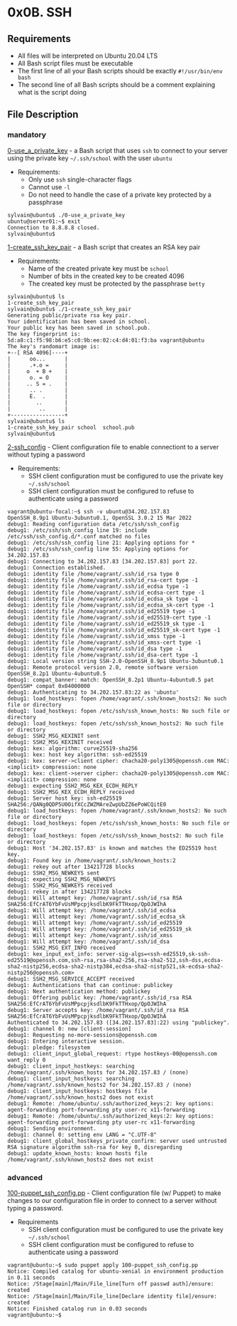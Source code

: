 # 0x0B. SSH
## Requirements
- All files will be interpreted on Ubuntu 20.04 LTS
- All Bash script files must be executable
- The first line of all your Bash scripts should be exactly `#!/usr/bin/env bash`
- The second line of all Bash scripts should be a comment explaining what is the script doing

## File Description
### mandatory
[0-use_a_private_key](./0-use_a_private_key) -  a Bash script that uses `ssh` to connect to your server using the private key `~/.ssh/school` with the user `ubuntu`
- Requirements:
  - Only use `ssh` single-character flags
  - Cannot use `-l`
  - Do not need to handle the case of a private key protected by a passphrase
```
sylvain@ubuntu$ ./0-use_a_private_key
ubuntu@server01:~$ exit
Connection to 8.8.8.8 closed.
sylvain@ubuntu$ 
```

[1-create_ssh_key_pair](./1-create_ssh_key_pair) - a Bash script that creates an RSA key pair
- Requirements:
  - Name of the created private key must be `school`
  - Number of bits in the created key to be created 4096
  - The created key must be protected by the passphrase `betty`
```
sylvain@ubuntu$ ls
1-create_ssh_key_pair
sylvain@ubuntu$ ./1-create_ssh_key_pair
Generating public/private rsa key pair.
Your identification has been saved in school.
Your public key has been saved in school.pub.
The key fingerprint is:
5d:a8:c1:f5:98:b6:e5:c0:9b:ee:02:c4:d4:01:f3:ba vagrant@ubuntu
The key's randomart image is:
+--[ RSA 4096]----+
|      oo...      |
|      .+.o =     |
|     o  + B +    |
|      o. = O     |
|     .. S = .    |
|      .. .       |
|      E.  .      |
|        ..       |
|         ..      |
+-----------------+
sylvain@ubuntu$ ls
1-create_ssh_key_pair school  school.pub
sylvain@ubuntu$ 
```

[2-ssh_config](./2-ssh_config) - Client configuration file to enable connectiont to a server without typing a password
- Requirements:
  - SSH client configuration must be configured to use the private key `~/.ssh/school`
  - SSH client configuration must be configured to refuse to authenticate using a password

```
vagrant@ubuntu-focal:~$ ssh -v ubuntu@34.202.157.83
OpenSSH_8.9p1 Ubuntu-3ubuntu0.1, OpenSSL 3.0.2 15 Mar 2022
debug1: Reading configuration data /etc/ssh/ssh_config
debug1: /etc/ssh/ssh_config line 19: include /etc/ssh/ssh_config.d/*.conf matched no files
debug1: /etc/ssh/ssh_config line 21: Applying options for *
debug1: /etc/ssh/ssh_config line 55: Applying options for 34.202.157.83
debug1: Connecting to 34.202.157.83 [34.202.157.83] port 22.
debug1: Connection established.
debug1: identity file /home/vagrant/.ssh/id_rsa type 0
debug1: identity file /home/vagrant/.ssh/id_rsa-cert type -1
debug1: identity file /home/vagrant/.ssh/id_ecdsa type -1
debug1: identity file /home/vagrant/.ssh/id_ecdsa-cert type -1
debug1: identity file /home/vagrant/.ssh/id_ecdsa_sk type -1
debug1: identity file /home/vagrant/.ssh/id_ecdsa_sk-cert type -1
debug1: identity file /home/vagrant/.ssh/id_ed25519 type -1
debug1: identity file /home/vagrant/.ssh/id_ed25519-cert type -1
debug1: identity file /home/vagrant/.ssh/id_ed25519_sk type -1
debug1: identity file /home/vagrant/.ssh/id_ed25519_sk-cert type -1
debug1: identity file /home/vagrant/.ssh/id_xmss type -1
debug1: identity file /home/vagrant/.ssh/id_xmss-cert type -1
debug1: identity file /home/vagrant/.ssh/id_dsa type -1
debug1: identity file /home/vagrant/.ssh/id_dsa-cert type -1
debug1: Local version string SSH-2.0-OpenSSH_8.9p1 Ubuntu-3ubuntu0.1
debug1: Remote protocol version 2.0, remote software version OpenSSH_8.2p1 Ubuntu-4ubuntu0.5
debug1: compat_banner: match: OpenSSH_8.2p1 Ubuntu-4ubuntu0.5 pat OpenSSH* compat 0x04000000
debug1: Authenticating to 34.202.157.83:22 as 'ubuntu'
debug1: load_hostkeys: fopen /home/vagrant/.ssh/known_hosts2: No such file or directory
debug1: load_hostkeys: fopen /etc/ssh/ssh_known_hosts: No such file or directory
debug1: load_hostkeys: fopen /etc/ssh/ssh_known_hosts2: No such file or directory
debug1: SSH2_MSG_KEXINIT sent
debug1: SSH2_MSG_KEXINIT received
debug1: kex: algorithm: curve25519-sha256
debug1: kex: host key algorithm: ssh-ed25519
debug1: kex: server->client cipher: chacha20-poly1305@openssh.com MAC: <implicit> compression: none
debug1: kex: client->server cipher: chacha20-poly1305@openssh.com MAC: <implicit> compression: none
debug1: expecting SSH2_MSG_KEX_ECDH_REPLY
debug1: SSH2_MSG_KEX_ECDH_REPLY received
debug1: Server host key: ssh-ed25519 SHA256:/QANg0QDP5U0OifXCcZWZMAreZwpUbZZ6ePoWCQitE0
debug1: load_hostkeys: fopen /home/vagrant/.ssh/known_hosts2: No such file or directory
debug1: load_hostkeys: fopen /etc/ssh/ssh_known_hosts: No such file or directory
debug1: load_hostkeys: fopen /etc/ssh/ssh_known_hosts2: No such file or directory
debug1: Host '34.202.157.83' is known and matches the ED25519 host key.
debug1: Found key in /home/vagrant/.ssh/known_hosts:2
debug1: rekey out after 134217728 blocks
debug1: SSH2_MSG_NEWKEYS sent
debug1: expecting SSH2_MSG_NEWKEYS
debug1: SSH2_MSG_NEWKEYS received
debug1: rekey in after 134217728 blocks
debug1: Will attempt key: /home/vagrant/.ssh/id_rsa RSA SHA256:EfCrAT6YbFvUsMPpcpjksdlbK9FkTTHxop/QpOJWIhA
debug1: Will attempt key: /home/vagrant/.ssh/id_ecdsa
debug1: Will attempt key: /home/vagrant/.ssh/id_ecdsa_sk
debug1: Will attempt key: /home/vagrant/.ssh/id_ed25519
debug1: Will attempt key: /home/vagrant/.ssh/id_ed25519_sk
debug1: Will attempt key: /home/vagrant/.ssh/id_xmss
debug1: Will attempt key: /home/vagrant/.ssh/id_dsa
debug1: SSH2_MSG_EXT_INFO received
debug1: kex_input_ext_info: server-sig-algs=<ssh-ed25519,sk-ssh-ed25519@openssh.com,ssh-rsa,rsa-sha2-256,rsa-sha2-512,ssh-dss,ecdsa-sha2-nistp256,ecdsa-sha2-nistp384,ecdsa-sha2-nistp521,sk-ecdsa-sha2-nistp256@openssh.com>
debug1: SSH2_MSG_SERVICE_ACCEPT received
debug1: Authentications that can continue: publickey
debug1: Next authentication method: publickey
debug1: Offering public key: /home/vagrant/.ssh/id_rsa RSA SHA256:EfCrAT6YbFvUsMPpcpjksdlbK9FkTTHxop/QpOJWIhA
debug1: Server accepts key: /home/vagrant/.ssh/id_rsa RSA SHA256:EfCrAT6YbFvUsMPpcpjksdlbK9FkTTHxop/QpOJWIhA
Authenticated to 34.202.157.83 ([34.202.157.83]:22) using "publickey".
debug1: channel 0: new [client-session]
debug1: Requesting no-more-sessions@openssh.com
debug1: Entering interactive session.
debug1: pledge: filesystem
debug1: client_input_global_request: rtype hostkeys-00@openssh.com want_reply 0
debug1: client_input_hostkeys: searching /home/vagrant/.ssh/known_hosts for 34.202.157.83 / (none)
debug1: client_input_hostkeys: searching /home/vagrant/.ssh/known_hosts2 for 34.202.157.83 / (none)
debug1: client_input_hostkeys: hostkeys file /home/vagrant/.ssh/known_hosts2 does not exist
debug1: Remote: /home/ubuntu/.ssh/authorized_keys:2: key options: agent-forwarding port-forwarding pty user-rc x11-forwarding
debug1: Remote: /home/ubuntu/.ssh/authorized_keys:2: key options: agent-forwarding port-forwarding pty user-rc x11-forwarding
debug1: Sending environment.
debug1: channel 0: setting env LANG = "C.UTF-8"
debug1: client_global_hostkeys_private_confirm: server used untrusted RSA signature algorithm ssh-rsa for key 0, disregarding
debug1: update_known_hosts: known hosts file /home/vagrant/.ssh/known_hosts2 does not exist
```
### advanced
[100-puppet_ssh_config.pp](./100-puppet_ssh_config.pp) - Client configuration file (w/ Puppet) to make changes to our configuration file in order to connect to a server without typing a password.
- Requirements
  - SSH client configuration must be configured to use the private key `~/.ssh/school`
  - SSH client configuration must be configured to refuse to authenticate using a password
```
vagrant@ubuntu:~$ sudo puppet apply 100-puppet_ssh_config.pp
Notice: Compiled catalog for ubuntu-xenial in environment production in 0.11 seconds
Notice: /Stage[main]/Main/File_line[Turn off passwd auth]/ensure: created
Notice: /Stage[main]/Main/File_line[Declare identity file]/ensure: created
Notice: Finished catalog run in 0.03 seconds
vagrant@ubuntu:~$
```
